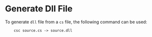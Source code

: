 
# Generate Dll File

To generate `dll` file from a `cs` file, the following command can be used:
```
    csc source.cs -> source.dll
```